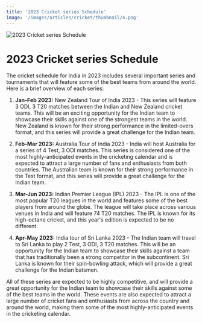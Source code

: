 ```yaml
---
title: '2023 Cricket series Schedule'
image: '/images/articles/cricket/thumbnail/4.png'
---
```


![2023 Cricket series Schedule](/images/articles/cricket/4.png)

# 2023 Cricket series Schedule

The cricket schedule for India in 2023 includes several important series and tournaments that will feature some of the best teams from around the world. Here is a brief overview of each series:

1. **Jan-Feb 2023:** New Zealand Tour of India 2023 - This series will feature 3 ODI, 3 T20 matches between the Indian and New Zealand cricket teams. This will be an exciting opportunity for the Indian team to showcase their skills against one of the strongest teams in the world. New Zealand is known for their strong performance in the limited-overs format, and this series will provide a great challenge for the Indian team.

2. **Feb-Mar 2023:** Australia Tour of India 2023 - India will host Australia for a series of 4 Test, 3 ODI matches. This series is considered one of the most highly-anticipated events in the cricketing calendar and is expected to attract a large number of fans and enthusiasts from both countries. The Australian team is known for their strong performance in the Test format, and this series will provide a great challenge for the Indian team.

3. **Mar-Jun 2023:** Indian Premier League (IPL) 2023 - The IPL is one of the most popular T20 leagues in the world and features some of the best players from around the globe. The league will take place across various venues in India and will feature 74 T20 matches. The IPL is known for its high-octane cricket, and this year's edition is expected to be no different.

4. **Apr-May 2023:** India tour of Sri Lanka 2023 - The Indian team will travel to Sri Lanka to play 2 Test, 3 ODI, 3 T20 matches. This will be an opportunity for the Indian team to showcase their skills against a team that has traditionally been a strong competitor in the subcontinent. Sri Lanka is known for their spin-bowling attack, which will provide a great challenge for the Indian batsmen.

All of these series are expected to be highly competitive, and will provide a great opportunity for the Indian team to showcase their skills against some of the best teams in the world. These events are also expected to attract a large number of cricket fans and enthusiasts from across the country and around the world, making them some of the most highly-anticipated events in the cricketing calendar.
